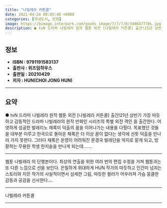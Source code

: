 ```yaml
---
title: "나빌레라 커튼콜"
date: 2021-04-24 08:05:48 +0900
categories: [국내도서, 만화]
image: https://bimage.interpark.com/goods_image/7/7/7/0/348647770s.jpg
description: ● tvN 드라마 나빌레라 원작 웹툰 외전 [나빌레라 커튼콜] 출간!21년 상반기 가장 따듯하고 감동적인 드라마 나빌레라의 원작 만화인 시리즈의 특별 외전 격인 을 출간한다. 어엿하게 성공한 발레리노 채록이 덕출의 꿈을 이어나가는 내용을 다뤘다. 목표했던 것들을 대부분 이루고 한국으
---
```


## **정보**

- **ISBN : 9791191583137**
- **출판사 : 위즈덤하우스**
- **출판일 : 20210429**
- **저자 : HUN(CHOI JONG HUN)**

------



## **요약**

●  tvN 드라마 나빌레라 원작 웹툰 외전 [나빌레라 커튼콜] 출간!21년 상반기 가장 따듯하고 감동적인 드라마 나빌레라의 원작 만화인  시리즈의 특별 외전 격인 을 출간한다. 어엿하게 성공한 발레리노 채록이 덕출의 꿈을 이어나가는 내용을 다뤘다. 목표했던 것들을 대부분 이루고 한국으로 돌아온 채록은 더 이상 꿈이 없다는 생각에 선뜻 덕출을 만나러 가지 못한다. 그러다 채록은 운영이 어려워진 문경국 발레단을 억지로 맡게 되고, 방황하는 무용원 학생 한지슬을 만나게 되는데…….

------

웹툰  나빌레라 의 단행본이다. 최상의 연출을 위한 여러 번의 편집 수정을 거쳐 웹툰과는 또 다른 느낌으로 선을 보인다.  은밀하게 위대하게  HUN 작가의 따듯하고 인간미 넘치는 스토리와 지민 작가의 사실적이면서 섬세한 그림, 따듯한 컬러가 어우러져 가슴 뭉클한 감동과 공감을 선사한다.... 

------


나빌레라 커튼콜 

------



